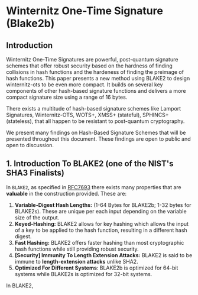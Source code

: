 # Winternitz One-Time Signature (Blake2b)

## Introduction

Winternitz One-Time Signatures are powerful, post-quantum signature schemes that offer robust security based on the hardness of finding collisions in hash functions and the hardeness of finding the preimage of hash functions. This paper presents a new method using BLAKE2 to design winternitz-ots to be even more compact. It builds on several key components of other hash-based signature functions and delivers a more compact signature size using a range of 16 bytes.

There exists a multitude of hash-based signature schemes like Lamport Signatures, Winternitz-OTS, WOTS+, XMSS+ (stateful), SPHINCS+ (stateless), that all happen to be resistant to post-quantum cryptography.

We present many findings on Hash-Based Signature Schemes that will be presented throughout this document. These findings are open to public and open to discussion.


## 1. Introduction To BLAKE2 (one of the NIST's SHA3 Finalists)

In `BLAKE2`, as specified in [RFC7693](https://datatracker.ietf.org/doc/html/rfc7693) there exists many properties that are **valuable** in the construction provided. These are:

1. **Variable-Digest Hash Lengths:** (1-64 Bytes for BLAKE2b; 1-32 bytes for BLAKE2s). These are unique per each input depending on the variable size of the output.
2. **Keyed-Hashing:** BLAKE2 allows for key hashing which allows the input of a key to be applied to the hash function, resulting in a different hash digest.
3. **Fast Hashing:** BLAKE2 offers faster hashing than most cryptographic hash functions while still providing robust security.
4. **[Security] Immunity To Length Extension Attacks:** BLAKE2 is said to be immune to **length-extension attacks** unlike SHA2.
5. **Optimized For Different Systems**: BLAKE2b is optimized for 64-bit systems while BLAKE2s is optimized for 32-bit systems.

In BLAKE2, 
